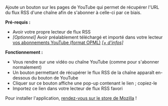 Ajoute un bouton sur les pages de YouTube qui permet de récupérer l'URL du flux RSS d'une chaîne afin de s'abonner à celle-ci par ce biais.

<b>Pré-requis :</b>
<ul><li>Avoir votre propre lecteur de flux RSS</li>
<li><i>[Optionnel]</i> Avoir préalablement téléchargé et importé dans votre lecteur <a href="https://www.youtube.com/subscription_manager?action_takeout=1" title="Exporter vos abonnements YouTube">vos abonnements YouTube (format OPML)</a> <i><a href="https://support.google.com/youtube/answer/6224202?hl=fr" title="Doc YouTube - RSS">[+ d'infos]</a></i></li></ul>

<b>Fonctionnement :</b>
<ul><li>Vous rendre sur une vidéo ou chaîne YouTube (comme pour s'abonner normalement)</li>
<li>Un bouton permettant de récupérer le flux RSS de la chaîne apparaît en-dessous du bouton de YouTube</li>
<li>Cliquer sur ce bouton affiche une pop-up contenant le lien ; copiez-le</li>
<li>Importez ce lien dans votre lecteur de flux RSS favori</li></ul>

Pour installer l'application, <a href="https://addons.mozilla.org/fr/firefox/addon/rsstube/" title="Installer l'extension Firefox">rendez-vous sur le store de Mozilla</a> !
